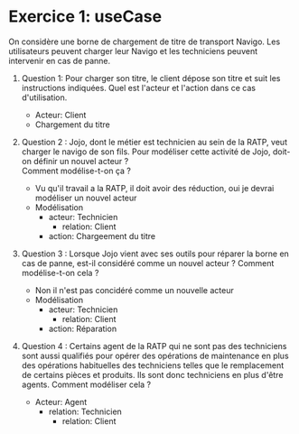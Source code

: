 # Exercice 1: useCase

On considère une borne de chargement de titre de transport Navigo. Les utilisateurs peuvent charger leur Navigo et les techniciens peuvent intervenir en cas de panne.

1. Question 1: Pour charger son titre, le client dépose son titre et suit les instructions indiquées. Quel est l'acteur et l'action dans ce cas d'utilisation.
    - Acteur: Client
    - Chargement du titre


2. Question 2 : Jojo, dont le métier est technicien au sein de la RATP, veut charger le navigo de son fils. Pour modéliser cette activité de Jojo, doit-on définir un nouvel acteur ?  
Comment modélise-t-on ça ?
    - Vu qu'il travail a la RATP, il doit avoir des réduction, oui je devrai modéliser un nouvel acteur
    - Modélisation
        - acteur: Technicien
            - relation: Client
        - action: Chargeement du titre
    


3. Question 3 : Lorsque Jojo vient avec ses outils pour réparer la borne en cas de panne, est-il considéré comme un nouvel acteur ? Comment modélise-t-on cela ?
    - Non il n'est pas concidéré comme un nouvelle acteur
    - Modélisation
        - acteur: Technicien
            - relation: Client
        - action: Réparation


4. Question 4 : Certains agent de la RATP qui ne sont pas des techniciens sont aussi qualifiés pour opérer des opérations de maintenance en plus des opérations habituelles des techniciens telles que le remplacement de certains pièces et produits. Ils sont donc techniciens en plus d'être agents. Comment modéliser cela ?

    - Acteur: Agent
        - relation: Technicien
            - relation: Client